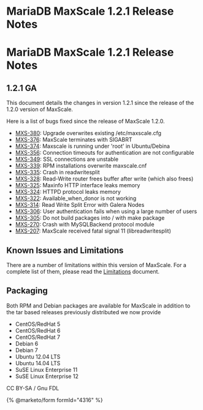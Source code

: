 
# MariaDB MaxScale 1.2.1 Release Notes

# MariaDB MaxScale 1.2.1 Release Notes


## 1.2.1 GA


This document details the changes in version 1.2.1 since the release of the 1.2.0 version of MaxScale.


Here is a list of bugs fixed since the release of MaxScale 1.2.0.


* [MXS-380](https://mariadb.atlassian.net/browse/MXS-380): Upgrade overwrites existing /etc/maxscale.cfg
* [MXS-376](https://mariadb.atlassian.net/browse/MXS-376): MaxScale terminates with SIGABRT
* [MXS-374](https://mariadb.atlassian.net/browse/MXS-374): Maxscale is running under 'root' in Ubuntu/Debina
* [MXS-356](https://mariadb.atlassian.net/browse/MXS-356): Connection timeouts for authentication are not configurable
* [MXS-349](https://mariadb.atlassian.net/browse/MXS-349): SSL connections are unstable
* [MXS-339](https://mariadb.atlassian.net/browse/MXS-339): RPM installations overwrite maxscale.cnf
* [MXS-335](https://mariadb.atlassian.net/browse/MXS-335): Crash in readwritesplit
* [MXS-328](https://mariadb.atlassian.net/browse/MXS-328): Read-Write router frees buffer after write (which also frees)
* [MXS-325](https://mariadb.atlassian.net/browse/MXS-325): Maxinfo HTTP interface leaks memory
* [MXS-324](https://mariadb.atlassian.net/browse/MXS-324): HTTPD protocol leaks memory
* [MXS-322](https://mariadb.atlassian.net/browse/MXS-322): Available_when_donor is not working
* [MXS-314](https://mariadb.atlassian.net/browse/MXS-314): Read Write Split Error with Galera Nodes
* [MXS-306](https://mariadb.atlassian.net/browse/MXS-306): User authentication fails when using a large number of users
* [MXS-305](https://mariadb.atlassian.net/browse/MXS-305): Do not build packages into / with make package
* [MXS-270](https://mariadb.atlassian.net/browse/MXS-270): Crash with MySQLBackend protocol module
* [MXS-207](https://mariadb.atlassian.net/browse/MXS-207): MaxScale received fatal signal 11 (libreadwritesplit)


## Known Issues and Limitations


There are a number of limitations within this version of MaxScale. For a complete list of them, please read the [Limitations](../about-maxscale-14/limitations-and-known-issues-within-maxscale.md) document.


## Packaging


Both RPM and Debian packages are available for MaxScale in addition to the tar based releases previously distributed we now provide


* CentOS/RedHat 5
* CentOS/RedHat 6
* CentOS/RedHat 7
* Debian 6
* Debian 7
* Ubuntu 12.04 LTS
* Ubuntu 14.04 LTS
* SuSE Linux Enterprise 11
* SuSE Linux Enterprise 12


CC BY-SA / Gnu FDL


{% @marketo/form formId="4316" %}
